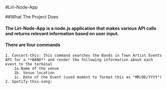 #Liri-Node-App

##What The Project Does

#### The Liri-Node-App is a node.js application that makes various API calls and returns relevant information based on user input.

#### There are four commands 
    1. Concert-this: this command searches the Bands in Town Artist Events API for a **BAND** and render the following information about each event to the terminal 
        1a.Name of the venue
        1b. Venue location
        1c. Date of the Event (used moment to format this as "MM/DD/YYYY")
    2. Spotify-this-song: 
